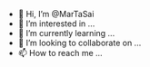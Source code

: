 - 👋 Hi, I’m @MarTaSai
- 👀 I’m interested in ...
- 🌱 I’m currently learning ...
- 💞️ I’m looking to collaborate on ...
- 📫 How to reach me ...

<!---
MarTaSai/MarTaSai is a ✨ special ✨ repository because its `README.md` (this file) appears on your GitHub profile.
You can click the Preview link to take a look at your changes.
--->
